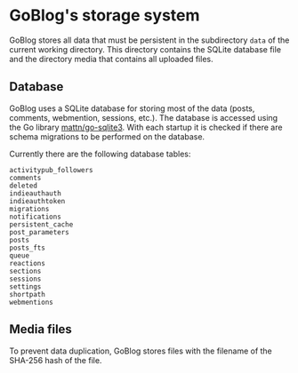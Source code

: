 # GoBlog's storage system

GoBlog stores all data that must be persistent in the subdirectory `data` of the current working directory. This directory contains the SQLite database file and the directory media that contains all uploaded files.

## Database

GoBlog uses a SQLite database for storing most of the data (posts, comments, webmention, sessions, etc.). The database is accessed using the Go library [mattn/go-sqlite3](https://github.com/mattn/go-sqlite3). With each startup it is checked if there are schema migrations to be performed on the database.

Currently there are the following database tables:

```
activitypub_followers
comments
deleted
indieauthauth
indieauthtoken
migrations
notifications
persistent_cache
post_parameters
posts
posts_fts
queue
reactions
sections
sessions
settings
shortpath
webmentions
```

## Media files

To prevent data duplication, GoBlog stores files with the filename of the SHA-256 hash of the file.